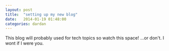 ```yaml
---
layout: post
title:  "setting up my new blog"
date:   2014-01-19 01:48:00
categories: dardan
---
```


This blog will probably used for tech topics so watch this space! ...or don't. I wont if I were you.